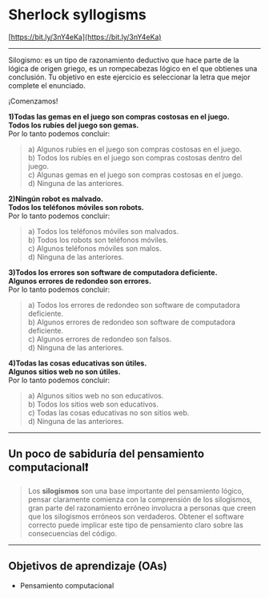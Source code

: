 # Sherlock syllogisms

[https://bit.ly/3nY4eKa](https://bit.ly/3nY4eKa)
* * *

Silogismo: es un tipo de razonamiento deductivo que hace parte de la lógica de
origen griego, es un rompecabezas lógico en el que obtienes una conclusión.
Tu objetivo en este ejercicio es seleccionar la letra que mejor complete el
enunciado.

¡Comenzamos!

__1)Todas las gemas en el juego son compras costosas en el juego.  
Todos los rubíes del juego son gemas.__  
Por lo tanto podemos concluir:
> a) Algunos rubíes en el juego son compras costosas en el juego.  
> b) Todos los rubíes en el juego son compras costosas dentro del juego.  
> c) Algunas gemas en el juego son compras costosas en el juego.  
> d) Ninguna de las anteriores.

__2)Ningún robot es malvado.  
Todos los teléfonos móviles son robots.__  
Por lo tanto podemos concluir:
> a) Todos los teléfonos móviles son malvados.  
> b) Todos los robots son teléfonos móviles.  
> c) Algunos teléfonos móviles son malos.  
> d) Ninguna de las anteriores.

__3)Todos los errores son software de computadora deficiente.  
Algunos errores de redondeo son errores.__  
Por lo tanto podemos concluir:
> a) Todos los errores de redondeo son software de computadora deficiente.  
> b) Algunos errores de redondeo son software de computadora deficiente.  
> c) Algunos errores de redondeo son falsos.  
> d) Ninguna de las anteriores.

__4)Todas las cosas educativas son útiles.  
Algunos sitios web no son útiles.__  
Por lo tanto podemos concluir:
> a) Algunos sitios web no son educativos.  
> b) Todos los sitios web son educativos.  
> c) Todas las cosas educativas no son sitios web.  
> d) Ninguna de las anteriores.
* * *

## Un poco de sabiduría del pensamiento computacional❗

>Los __silogismos__ son una base importante del pensamiento lógico, pensar
claramente comienza con la comprensión de los silogismos, gran parte del
razonamiento erróneo involucra a personas que creen que los silogismos erróneos
son verdaderos.
Obtener el software correcto puede implicar este tipo de pensamiento claro sobre
las consecuencias del código.
* * *

## Objetivos de aprendizaje (OAs)

- Pensamiento computacional
